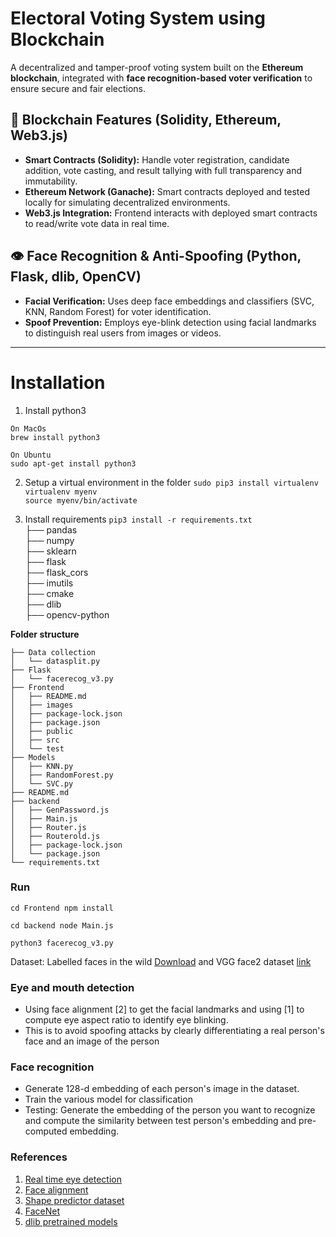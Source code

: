 # Electoral Voting System using Blockchain

A decentralized and tamper-proof voting system built on the **Ethereum blockchain**, integrated with **face recognition-based voter verification** to ensure secure and fair elections.

## 🔐 Blockchain Features (Solidity, Ethereum, Web3.js)

- **Smart Contracts (Solidity):** Handle voter registration, candidate addition, vote casting, and result tallying with full transparency and immutability.
- **Ethereum Network (Ganache):** Smart contracts deployed and tested locally for simulating decentralized environments.
- **Web3.js Integration:** Frontend interacts with deployed smart contracts to read/write vote data in real time.

## 👁️ Face Recognition & Anti-Spoofing (Python, Flask, dlib, OpenCV)

- **Facial Verification:** Uses deep face embeddings and classifiers (SVC, KNN, Random Forest) for voter identification.
- **Spoof Prevention:** Employs eye-blink detection using facial landmarks to distinguish real users from images or videos.

---

# Installation

1. Install python3  
```
On MacOs  
brew install python3  
```

```
On Ubuntu  
sudo apt-get install python3  
```
2. Setup a virtual environment in the folder
```sudo pip3 install virtualenv ```  
```virtualenv myenv```  
```source myenv/bin/activate```

3. Install requirements
```pip3 install -r requirements.txt```  
  ├── pandas  
  ├── numpy  
  ├── sklearn  
  ├── flask  
  ├── flask_cors  
  ├── imutils  
  ├── cmake  
  ├── dlib  
  ├── opencv-python  
 
**Folder structure** 
```
├── Data collection
│   └── datasplit.py
├── Flask
│   └── facerecog_v3.py
├── Frontend
│   ├── README.md
│   ├── images
│   ├── package-lock.json
│   ├── package.json
│   ├── public
│   ├── src
│   └── test
├── Models
│   ├── KNN.py
│   ├── RandomForest.py
│   └── SVC.py
├── README.md
├── backend
│   ├── GenPassword.js
│   ├── Main.js
│   ├── Router.js
│   ├── Routerold.js
│   ├── package-lock.json
│   └── package.json
└── requirements.txt
```

### Run

```cd Frontend npm install```

```cd backend node Main.js```

```python3 facerecog_v3.py```

Dataset: Labelled faces in the wild [Download](http://vis-www.cs.umass.edu/lfw/#download) and VGG face2 dataset [link](http://www.robots.ox.ac.uk/~vgg/data/vgg_face2/)


### Eye and mouth detection
* Using face alignment [2] to get the facial landmarks and using [1] to compute eye aspect ratio to identify eye blinking.   
* This is to avoid spoofing attacks by clearly differentiating a real person's face and an image of the person

### Face recognition
* Generate 128-d embedding of each person's image in the dataset.
* Train the various model for classification
* Testing: Generate the embedding of the person you want to recognize and compute the similarity between test person's embedding and pre-computed embedding.


### References
1. [Real time eye detection](http://vision.fe.uni-lj.si/cvww2016/proceedings/papers/05.pdf)
2. [Face alignment](http://www.csc.kth.se/~vahidk/papers/KazemiCVPR14.pdf)
3. [Shape predictor dataset](https://ibug.doc.ic.ac.uk/resources/facial-point-annotations/)
4. [FaceNet](https://www.cv-foundation.org/openaccess/content_cvpr_2015/app/1A_089.pdf)
5. [dlib pretrained models](https://github.com/davisking/dlib-models)
